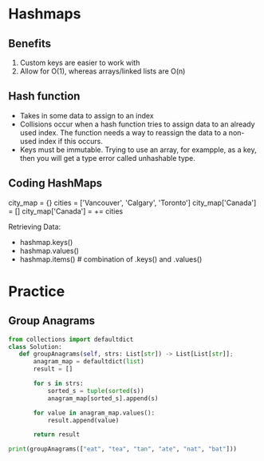 # Hashmaps

## Benefits
1. Custom keys are easier to work with
2. Allow for O(1), whereas arrays/linked lists are O(n)

## Hash function
- Takes in some data to assign to an index
- Collisions occur when a hash function tries to assign data to an already used index. The function
needs a way to reassign the data to a non-used index if this occurs.
- Keys must be immutable. Trying to use an array, for exampple, as a key, then you will get a type error called
unhashable type.

## Coding HashMaps

city_map = {}
cities = ['Vancouver', 'Calgary', 'Toronto']
city_map['Canada'] = []
city_map['Canada'] = += cities

Retrieving Data:
- hashmap.keys()
- hashmap.values()
- hashmap.items() # combination of .keys() and .values()

# Practice

## Group Anagrams
 ```python
 from collections import defaultdict
 class Solution:
    def groupAnagrams(self, strs: List[str]) -> List[List[str]];
        anagram_map = defaultdict(list)
        result = []

        for s in strs:
            sorted_s = tuple(sorted(s))
            anagram_map[sorted_s].append(s)

        for value in anagram_map.values():
            result.append(value)

        return result

print(groupAnagrams(["eat", "tea", "tan", "ate", "nat", "bat"]))
 ```
